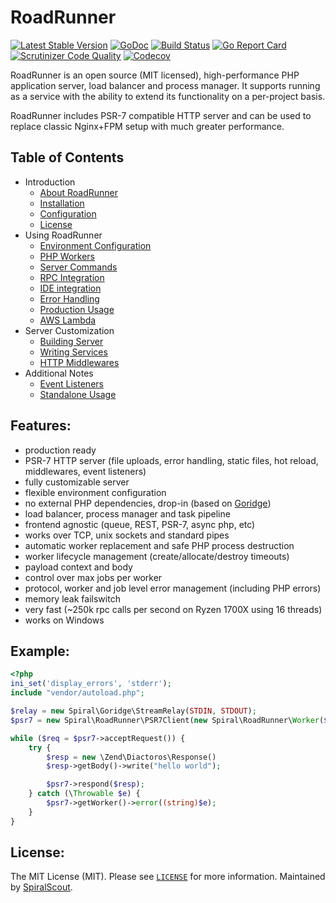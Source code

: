 RoadRunner
==========
[![Latest Stable Version](https://poser.pugx.org/spiral/roadrunner/version)](https://packagist.org/packages/spiral/roadrunner)
[![GoDoc](https://godoc.org/github.com/spiral/roadrunner?status.svg)](https://godoc.org/github.com/spiral/roadrunner)
[![Build Status](https://travis-ci.org/spiral/roadrunner.svg?branch=master)](https://travis-ci.org/spiral/roadrunner)
[![Go Report Card](https://goreportcard.com/badge/github.com/spiral/roadrunner)](https://goreportcard.com/report/github.com/spiral/roadrunner)
[![Scrutinizer Code Quality](https://scrutinizer-ci.com/g/spiral/roadrunner/badges/quality-score.png)](https://scrutinizer-ci.com/g/spiral/roadrunner/?branch=master)
[![Codecov](https://codecov.io/gh/spiral/roadrunner/branch/master/graph/badge.svg)](https://codecov.io/gh/spiral/roadrunner/)

RoadRunner is an open source (MIT licensed), high-performance PHP application server, load balancer and process manager.
It supports running as a service with the ability to extend its functionality on a per-project basis. 

RoadRunner includes PSR-7 compatible HTTP server and can be used to replace classic Nginx+FPM setup with much greater performance.

Table of Contents 
-----------------
* Introduction
  * [About RoadRunner](https://github.com/spiral/roadrunner/wiki/About-RoadRunner)
  * [Installation](https://github.com/spiral/roadrunner/wiki/Installation)
  * [Configuration](https://github.com/spiral/roadrunner/wiki/Configuration)
  * [License](https://github.com/spiral/roadrunner/wiki/License)
* Using RoadRunner
  * [Environment Configuration](https://github.com/spiral/roadrunner/wiki/Enviroment-Configuration)
  * [PHP Workers](https://github.com/spiral/roadrunner/wiki/PHP-Workers)
  * [Server Commands](https://github.com/spiral/roadrunner/wiki/Server-Commands)
  * [RPC Integration](https://github.com/spiral/roadrunner/wiki/RPC-Integration)
  * [IDE integration](https://github.com/spiral/roadrunner/wiki/IDE-Integration)
  * [Error Handling](https://github.com/spiral/roadrunner/wiki/Debug-And-Error-Handling)
  * [Production Usage](https://github.com/spiral/roadrunner/wiki/Production-Usage)
  * [AWS Lambda](https://github.com/spiral/roadrunner/wiki/AWS-Lambda)
* Server Customization
  * [Building Server](https://github.com/spiral/roadrunner/wiki/Building-Server)
  * [Writing Services](https://github.com/spiral/roadrunner/wiki/Writing-Services)
  * [HTTP Middlewares](https://github.com/spiral/roadrunner/wiki/Middlewares)
* Additional Notes
  * [Event Listeners](https://github.com/spiral/roadrunner/wiki/Event-Listeners)
  * [Standalone Usage](https://github.com/spiral/roadrunner/wiki/Standalone-usage)

Features:
--------
- production ready
- PSR-7 HTTP server (file uploads, error handling, static files, hot reload, middlewares, event listeners)
- fully customizable server
- flexible environment configuration
- no external PHP dependencies, drop-in (based on [Goridge](https://github.com/spiral/goridge))
- load balancer, process manager and task pipeline
- frontend agnostic (queue, REST, PSR-7, async php, etc)
- works over TCP, unix sockets and standard pipes
- automatic worker replacement and safe PHP process destruction
- worker lifecycle management (create/allocate/destroy timeouts)
- payload context and body
- control over max jobs per worker
- protocol, worker and job level error management (including PHP errors)
- memory leak failswitch
- very fast (~250k rpc calls per second on Ryzen 1700X using 16 threads)
- works on Windows

Example:
--------

```php
<?php
ini_set('display_errors', 'stderr');
include "vendor/autoload.php";

$relay = new Spiral\Goridge\StreamRelay(STDIN, STDOUT);
$psr7 = new Spiral\RoadRunner\PSR7Client(new Spiral\RoadRunner\Worker($relay));

while ($req = $psr7->acceptRequest()) {
    try {
        $resp = new \Zend\Diactoros\Response()
        $resp->getBody()->write("hello world");

        $psr7->respond($resp);
    } catch (\Throwable $e) {
        $psr7->getWorker()->error((string)$e);
    }
}
```

License:
--------
The MIT License (MIT). Please see [`LICENSE`](./LICENSE) for more information. Maintained by [SpiralScout](https://spiralscout.com).
